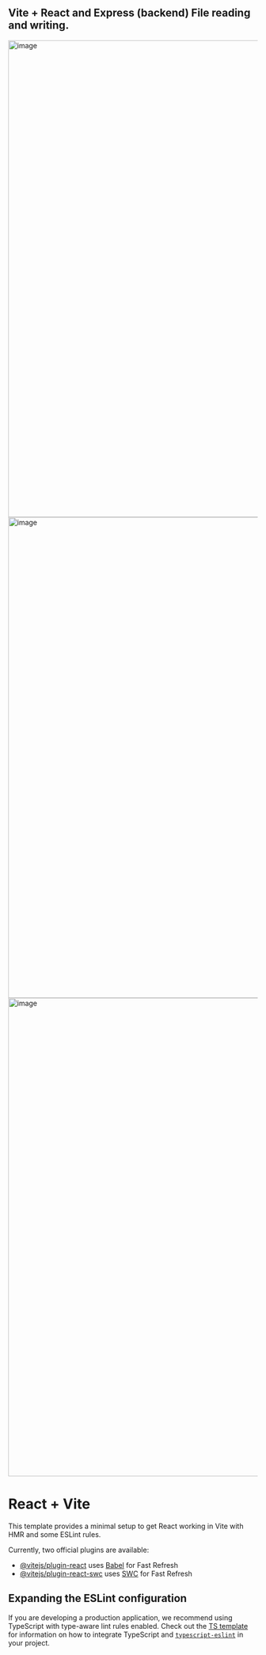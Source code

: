 ## Vite + React and Express (backend) File reading and writing.


<img width="1916" height="963" alt="image" src="https://github.com/user-attachments/assets/23094de9-488f-4b19-b029-1511e0ae0086" />

<img width="1920" height="971" alt="image" src="https://github.com/user-attachments/assets/2011b414-79d9-4e89-8db4-ffc4727d2990" />

<img width="1920" height="966" alt="image" src="https://github.com/user-attachments/assets/0146939d-9f73-413f-b0e0-2e7ffbd11c56" />

# React + Vite

This template provides a minimal setup to get React working in Vite with HMR and some ESLint rules.

Currently, two official plugins are available:

- [@vitejs/plugin-react](https://github.com/vitejs/vite-plugin-react/blob/main/packages/plugin-react) uses [Babel](https://babeljs.io/) for Fast Refresh
- [@vitejs/plugin-react-swc](https://github.com/vitejs/vite-plugin-react/blob/main/packages/plugin-react-swc) uses [SWC](https://swc.rs/) for Fast Refresh

## Expanding the ESLint configuration

If you are developing a production application, we recommend using TypeScript with type-aware lint rules enabled. Check out the [TS template](https://github.com/vitejs/vite/tree/main/packages/create-vite/template-react-ts) for information on how to integrate TypeScript and [`typescript-eslint`](https://typescript-eslint.io) in your project.
